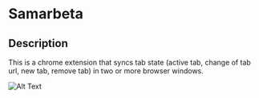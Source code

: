 # Samarbeta
## Description
This is a chrome extension that syncs tab state (active tab, change of tab url, new tab, remove tab) in two or more browser windows.  

![Alt Text](https://raw.githubusercontent.com/dvdfgrlnd/Tracker/master/example/example.gif)